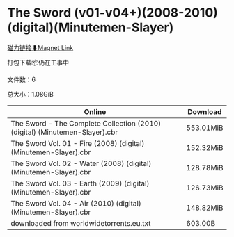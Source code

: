 # The Sword (v01-v04+)(2008-2010)(digital)(Minutemen-Slayer)

[磁力链接⬇Magnet Link](magnet:?xt=urn:btih:7d6afc8ffd7e156c2a8617c3cfa798b6e43aca75&dn=The%20Sword%20%28v01-v04%2B%29%282008-2010%29%28digital%29%28Minutemen-Slayer%29)

打包下载📦仍在工事中

文件数：6

总大小：1.08GiB

Online | Download
--- | ---
The Sword - The Complete Collection (2010) (digital) (Minutemen-Slayer).cbr | 553.01MiB
The Sword Vol. 01 - Fire (2008) (digital) (Minutemen-Slayer).cbr | 152.32MiB
The Sword Vol. 02 - Water (2008) (digital) (Minutemen-Slayer).cbr | 128.78MiB
The Sword Vol. 03 - Earth (2009) (digital) (Minutemen-Slayer).cbr | 126.73MiB
The Sword Vol. 04 - Air (2010) (digital) (Minutemen-Slayer).cbr | 148.82MiB
downloaded from worldwidetorrents.eu.txt | 603.00B